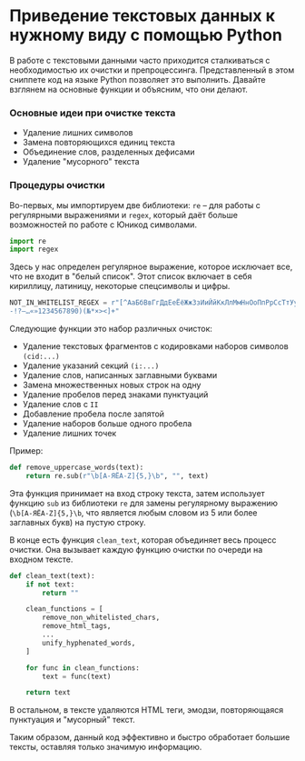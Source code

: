 # Приведение текстовых данных к нужному виду с помощью Python

В работе с текстовыми данными часто приходится сталкиваться с необходимостью их очистки и препроцессинга. Представленный в этом сниппете код на языке Python позволяет это выполнить. Давайте взглянем на основные функции и объясним, что они делают.

### Основные идеи при очистке текста

- Удаление лишних символов
- Замена повторяющихся единиц текста
- Объединение слов, разделенных дефисами
- Удаление "мусорного" текста

### Процедуры очистки

Во-первых, мы импортируем две библиотеки: `re` – для работы с регулярными выражениями и `regex`, который даёт больше возможностей по работе с Юникод символами.

```python
import re
import regex
```

Здесь у нас определен регулярное выражение, которое исключает все, что не входит в "белый список". Этот список включает в себя кириллицу, латиницу, некоторые спецсимволы и цифры. 

```python
NOT_IN_WHITELIST_REGEX = r"[^АаБбВвГгДдЕеЁёЖжЗзИиЙйКкЛлМмНнОоПпРрСсТтУуФфХхЦцЧчШшЩщЪъЫыЬьЭэЮюЯяIi1\-\.\,\:\; \
-!?–…«»1234567890)(№*×><]+"
```

Следующие функции это набор различных очисток:

- Удаление текстовых фрагментов с кодировками наборов символов `(cid:...)`
- Удаление указаний секций `(i:...)`
- Удаление слов, написанных заглавными буквами
- Замена множественных новых строк на одну
- Удаление пробелов перед знаками пунктуаций
- Удаление слов с `II`
- Добавление пробела после запятой
- Удаление наборов больше одного пробела
- Удаление лишних точек

Пример:

```python
def remove_uppercase_words(text):
    return re.sub(r"\b[А-ЯЁA-Z]{5,}\b", "", text)
```

Эта функция принимает на вход строку текста, затем использует функцию `sub` из библиотеки `re` для замены регулярному выражению (`\b[А-ЯЁA-Z]{5,}\b`, что является любым словом из 5 или более заглавных букв) на пустую строку.

В конце есть функция `clean_text`, которая объединяет весь процесс очистки. Она вызывает каждую функцию очистки по очереди на входном тексте.

```python
def clean_text(text):
    if not text:
        return ""

    clean_functions = [
        remove_non_whitelisted_chars,
        remove_html_tags,
        ...
        unify_hyphenated_words,
    ]

    for func in clean_functions:
        text = func(text)

    return text
```

В остальном, в тексте удаляются HTML теги, эмодзи, повторяющаяся пунктуация и "мусорный" текст. 

Таким образом, данный код эффективно и быстро обработает большие тексты, оставляя только значимую информацию.